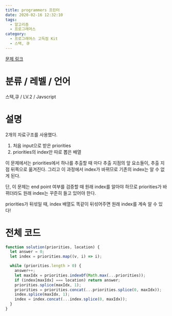 ```yaml
---
title: programmers 프린터
date: 2020-02-16 12:32:10
tags:
  - 알고리즘
  - 프로그래머스
category:
  - 프로그래머스 고득점 Kit
  - 스택, 큐
---
```


[문제 링크](https://programmers.co.kr/learn/courses/30/lessons/42587)

# 분류 / 레벨 / 언어

스택,큐 / LV.2 / Javscript

# 설명

2개의 자료구조를 사용했다.

1. 처음 input으로 받은 priorities
2. priorities의 index만 따로 뽑은 배열

이 문제에서는 priorities에서 하나를 추출할 때 마다
추출 지점의 앞 요소들이, 추출 지점 뒤쪽으로 옮겨진다.
그리고 이 과정에서 index가 바뀌므로 기존의 index는 알 수 없게 된다.

단, 이 문제는 end point 여부를 검증할 때 원래 index를 알아야 하므로
priorities가 바뀌더라도 원래 index는 꾸준히 들고 있어야 한다.

priorities가 뒤섞일 때, index 배열도 똑같이 뒤섞어주면 원래 index를 계속 알 수 있다!

# 전체 코드

```javascript
function solution(priorities, location) {
  let answer = 0;
  let index = priorities.map((v, i) => i);

  while (priorities.length > 0) {
    answer++;
    let maxIdx = priorities.indexOf(Math.max(...priorities));
    if (index[maxIdx] === location) return answer;
    priorities.splice(maxIdx, 1);
    priorities = priorities.concat(...priorities.splice(0, maxIdx));
    index.splice(maxIdx, 1);
    index = index.concat(...index.splice(0, maxIdx));
  }
}
```
